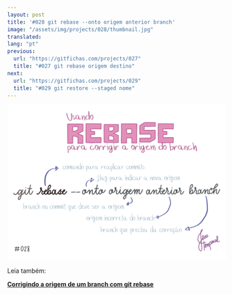 ```yaml
---
layout: post
title: '#028 git rebase --onto origem anterior branch'
image: "/assets/img/projects/028/thumbnail.jpg"
translated:
lang: "pt"
previous:
  url: "https://gitfichas.com/projects/027"
  title: "#027 git rebase origem destino"
next:
  url: "https://gitfichas.com/projects/029"
  title: "#029 git restore --staged nome"
---
```


<img alt="O comando git rebase --onto origem anterior branch serve tornar o 'origem' como o ramo de origem do 'branch'." src="/assets/img/projects/028/full.jpg">

Leia também:

<a href="https://jtemporal.com/corrigindo-a-origem-de-um-branch-com-git-rebase/">
  <strong>Corrigindo a origem de um branch com git rebase</strong>
</a>